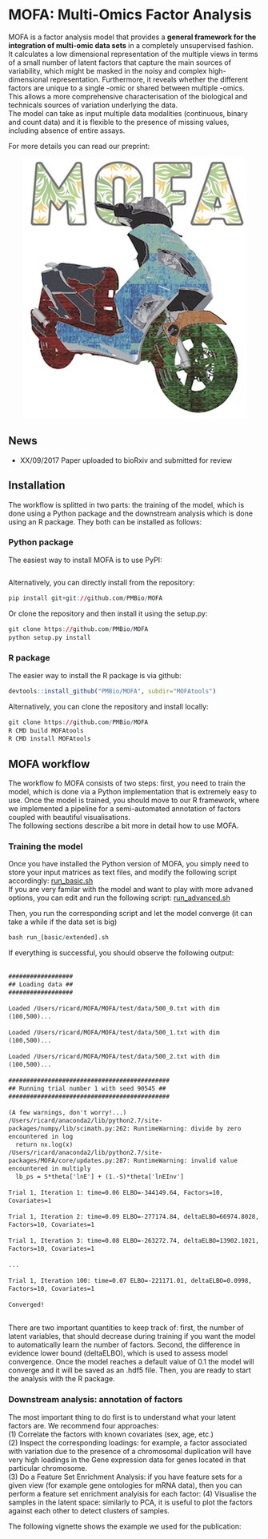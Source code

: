 # MOFA: Multi-Omics Factor Analysis

MOFA is a factor analysis model that provides a **general framework for the integration of multi-omic data sets** in a completely unsupervised fashion.  
It calculates a low dimensional representation of the multiple views in terms of a small number of latent factors that capture the main sources of variability, which might be masked in the noisy and complex high-dimensional representation. Furthermore, it reveals whether the different factors are unique to a single -omic or shared between multiple -omics. This allows a more comprehensive characterisation of the biological and technicals sources of variation underlying the data.  
The model can take as input multiple data modalities (continuous, binary and count data) and it is flexible to the presence of missing values, including absence of entire assays.

For more details you can read our preprint:
<p align="center"> 
<img src="logo.png">
</p>

## News
- XX/09/2017 Paper uploaded to bioRxiv and submitted for review

## Installation
The workflow is splitted in two parts: the training of the model, which is done using a Python package and the downstream analysis which is done using an R package.
They both can be installed as follows:

### Python package 
The easiest way to install MOFA is to use PyPI:
```r
```
Alternatively, you can directly install from the repository:
```r
pip install git+git://github.com/PMBio/MOFA
```

Or clone the repository and then install it using the setup.py:
```r
git clone https://github.com/PMBio/MOFA
python setup.py install
```

### R package
The easier way to install the R package is via github:
```r
devtools::install_github("PMBio/MOFA", subdir="MOFAtools")
```

Alternatively, you can clone the repository and install locally:
```r
git clone https://github.com/PMBio/MOFA
R CMD build MOFAtools
R CMD install MOFAtools
```

## MOFA workflow

The workflow fo MOFA consists of two steps: first, you need to train the model, which is done via a Python implementation that is extremely easy to use. Once the model is trained, you should move to our R framework, where we implemented a pipeline for a semi-automated annotation of factors coupled with beautiful visualisations.  
The following sections describe a bit more in detail how to use MOFA.

### Training the model
Once you have installed the Python version of MOFA, you simply need to store your input matrices as text files, and modify the following script accordingly:
[run_basic.sh](MOFA/run/run_basic.sh)  
If you are very familar with the model and want to play with more advaned options, you can edit and run the following script: [run_advanced.sh](MOFA/run/run_advanced.sh)

Then, you run the corresponding script and let the model converge (it can take a while if the data set is big)
```r
bash run_[basic/extended].sh
```
If everything is successful, you should observe the following output:
```

##################
## Loading data ##
##################

Loaded /Users/ricard/MOFA/MOFA/test/data/500_0.txt with dim (100,500)...

Loaded /Users/ricard/MOFA/MOFA/test/data/500_1.txt with dim (100,500)...

Loaded /Users/ricard/MOFA/MOFA/test/data/500_2.txt with dim (100,500)...

#############################################
## Running trial number 1 with seed 90545 ##
#############################################

(A few warnings, don't worry!...)
/Users/ricard/anaconda2/lib/python2.7/site-packages/numpy/lib/scimath.py:262: RuntimeWarning: divide by zero encountered in log
  return nx.log(x)
/Users/ricard/anaconda2/lib/python2.7/site-packages/MOFA/core/updates.py:287: RuntimeWarning: invalid value encountered in multiply
  lb_ps = S*theta['lnE'] + (1.-S)*theta['lnEInv']

Trial 1, Iteration 1: time=0.06 ELBO=-344149.64, Factors=10, Covariates=1

Trial 1, Iteration 2: time=0.09 ELBO=-277174.84, deltaELBO=66974.8028, Factors=10, Covariates=1

Trial 1, Iteration 3: time=0.08 ELBO=-263272.74, deltaELBO=13902.1021, Factors=10, Covariates=1

...

Trial 1, Iteration 100: time=0.07 ELBO=-221171.01, deltaELBO=0.0998, Factors=10, Covariates=1

Converged!


```
There are two important quantities to keep track of: first, the number of latent variables, that should decrease during training if you want the model to automatically learn the number of factors. Second, the difference in evidence lower bound (deltaELBO), which is used to assess model convergence. Once the model reaches a default value of 0.1 the model will converge and it will be saved as an .hdf5 file. Then, you are ready to start the analysis with the R package.

### Downstream analysis: annotation of factors
The most important thing to do first is to understand what your latent factors are. We recommend four approaches:   
(1) Correlate the factors with known covariates (sex, age, etc.)  
(2) Inspect the corresponding loadings: for example, a factor associated with variation due to the presence of a chromosomal duplication will have very high loadings in the Gene expression data for genes located in that particular chromosome.  
(3) Do a Feature Set Enrichment Analysis: if you have feature sets for a given view (for example gene ontologies for mRNA data), then you can perform a feature set enrichment analyisis for each factor:
(4) Visualise the samples in the latent space: similarly to PCA, it is useful to plot the factors against each other to detect clusters of samples.  

The following vignette shows the example we used for the publication: 

